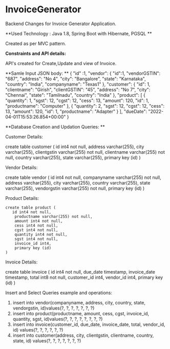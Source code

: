 # InvoiceGenerator

Backend Changes for Invoice Generator Application.

**Used Technology : Java 1.8, Spring Boot with Hibernate, PGSQL
**

Created as per MVC pattern.

**Constraints and API details:**

API's created for Create,Update and view of Invoice.



**Samle Input JSON body:
**
{
    "id" :1,
    "vendor": {
        "id":1,
        "vendorGSTIN": "687",
        "address": "No 4",
        "city": "Bangalore",
        "state": "Karnataka",
        "country": "India",
        "companyname": "Texas1"
    },
    "customer": {
        "id": 1,
        "clientname": "Girish",
        "clientGSTIN": "45",
        "address": "No 7",
        "city": "Chennai",
        "state": "Tamilnadu",
        "country": "India"
    },
    "product": [
        {
            "quantity": 1,
            "sgst": 12,
            "cgst": 12,
            "cess": 13,
            "amount": 120,
            "id": 1,
            "productname": "Computer"
        },
        {
            "quantity": 2,
            "sgst": 12,
            "cgst": 12,
            "cess": 13,
            "amount": 120,
            "id": 1,
            "productname": "Adapter" 
        }
    ],
    "dueDate": "2022-04-01T15:53:26.854+00:00"
}

**Database Creation and Updation Queries:
**

Customer Details:

  create table customer (
       id int4 not null,
        address varchar(255),
        city varchar(255),
        clientgstin varchar(255) not null,
        clientname varchar(255) not null,
        country varchar(255),
        state varchar(255),
        primary key (id)
    )
    
Vendor Details:

create table vendor (
       id int4 not null,
        companyname varchar(255) not null,
        address varchar(255),
        city varchar(255),
        country varchar(255),
        state varchar(255),
        vendorgstin varchar(255) not null,
        primary key (id)
    )

Product Details:
  
    create table product (
       id int4 not null,
        productname varchar(255) not null,
        amount int4 not null,
        cess int4 not null,
        cgst int4 not null,
        quantity int4 not null,
        sgst int4 not null,
        invoice_id int4,
        primary key (id)
    )
 
 Invoice Details:
 
   create table invoice (
       id int4 not null,
        due_date timestamp,
        invoice_date timestamp,
        total int8 not null,
        customer_id int4,
        vendor_id int4,
        primary key (id)
    )
    
    
  Insert and Select Queries example and operations:
  
  1) insert into vendor(companyname, address, city, country, state, vendorgstin, id)values(?, ?, ?, ?, ?, ?, ?)
  2) insert into product(productname, amount, cess, cgst, invoice_id, quantity, sgst, id)values(?, ?, ?, ?, ?, ?, ?, ?)
  3) insert into invoice(customer_id, due_date, invoice_date, total, vendor_id, id) values(?, ?, ?, ?, ?, ?)
  4) insert into customer(address, city, clientgstin, clientname, country, state, id) values(?, ?, ?, ?, ?, ?, ?)



